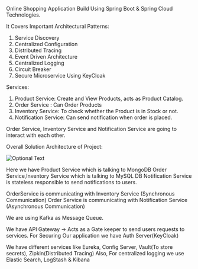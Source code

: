 Online Shopping Application
Build Using Spring Boot & Spring Cloud Technologies.

It Covers Important Architectural Patterns:
1) Service Discovery
2) Centralized Configuration
3) Distributed Tracing
4) Event Driven Architecture
5) Centralized Logging
6) Circuit Breaker
7) Secure Microservice Using KeyCloak

Services:
1) Product Service: Create and View Products, acts as Product Catalog.
2) Order Service : Can Order Products
3) Inventory Service: To check whether the Product is in Stock or not.
4) Notification Service: Can send notification when order is placed.

Order Service, Inventory Service and Notification Service are going to interact with each other.

Overall Solution Architecture of Project:

![Optional Text](../microservices-new/images/solution_architecture.png)

Here we have Product Service which is talking to MongoDB
Order Service,Inventory Service which is talking to MySQL DB
Notification Service is stateless responsible to send notifications to users.

OrderService is communicating with Inventory Service (Synchronous Communication)
Order Service is communicating with Notification Service (Asynchronous Communication)

We are using Kafka as Message Queue. 

We have API Gateway -> Acts as a Gate keeper to send users requests to services. 
For Securing Our application we have Auth Server(KeyCloak)

We have different services like Eureka, Config Server, Vault(To store secrets), Zipkin(Distributed Tracing) 
Also, For centralized logging we use Elastic Search, LogStash & Kibana
